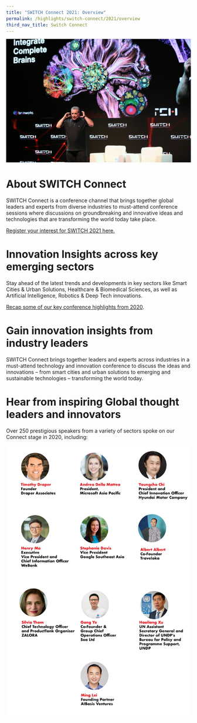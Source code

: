 ```yaml
---
title: "SWITCH Connect 2021: Overview"
permalink: /highlights/switch-connect/2021/overview
third_nav_title: Switch Connect
---
```

![](/images/SWITCH%20Connect%205.jpg)
# About SWITCH Connect
SWITCH Connect is a conference channel that brings together global leaders and experts from diverse industries to must-attend conference sessions where discussions on groundbreaking and innovative ideas and technologies that are transforming the world today take place. 

[Register your interest for SWITCH 2021 here.](/register)

# Innovation Insights across key emerging sectors
Stay ahead of the latest trends and developments in key sectors like Smart Cities & Urban Solutions, Healthcare & Biomedical Sciences, as well as Artificial Intelligence, Robotics & Deep Tech innovations.

[Recap some of our key conference highlights from 2020](https://notes.switchsg.org).
# Gain innovation insights from industry leaders

SWITCH Connect brings together leaders and experts across industries in a must-attend technology and innovation conference to discuss the ideas and innovations – from smart cities and urban solutions to emerging and sustainable technologies – transforming the world today.

# Hear from inspiring Global thought leaders and innovators
Over 250 prestigious speakers from a variety of sectors spoke on our Connect stage in 2020, including:

![Alt text for image on Isomer site](/images/ISOMER%20pages-SPEAKERS-01.jpg)